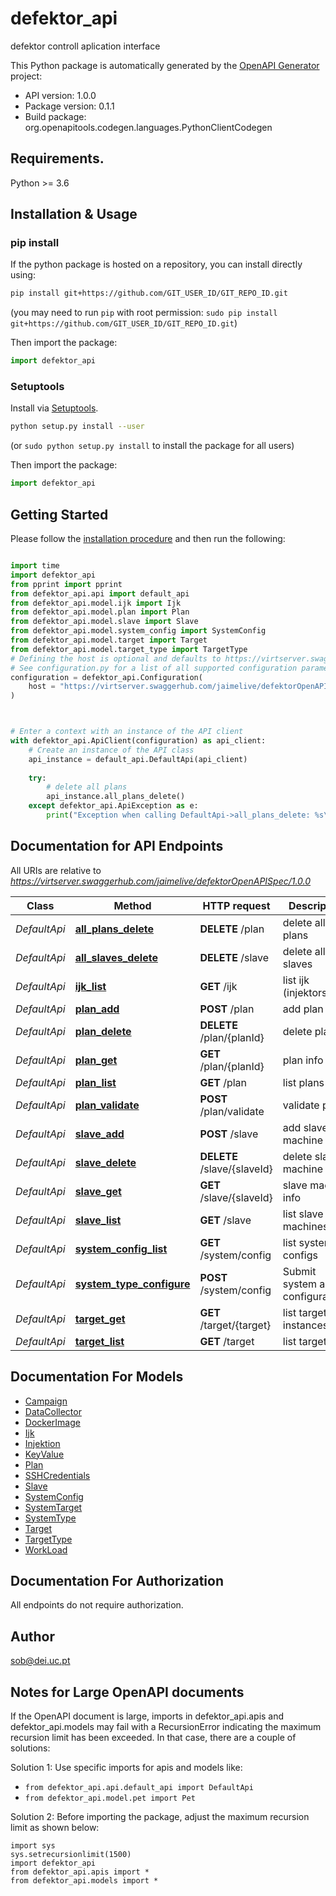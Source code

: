 # defektor_api
defektor controll aplication interface

This Python package is automatically generated by the [OpenAPI Generator](https://openapi-generator.tech) project:

- API version: 1.0.0
- Package version: 0.1.1
- Build package: org.openapitools.codegen.languages.PythonClientCodegen

## Requirements.

Python >= 3.6

## Installation & Usage
### pip install

If the python package is hosted on a repository, you can install directly using:

```sh
pip install git+https://github.com/GIT_USER_ID/GIT_REPO_ID.git
```
(you may need to run `pip` with root permission: `sudo pip install git+https://github.com/GIT_USER_ID/GIT_REPO_ID.git`)

Then import the package:
```python
import defektor_api
```

### Setuptools

Install via [Setuptools](http://pypi.python.org/pypi/setuptools).

```sh
python setup.py install --user
```
(or `sudo python setup.py install` to install the package for all users)

Then import the package:
```python
import defektor_api
```

## Getting Started

Please follow the [installation procedure](#installation--usage) and then run the following:

```python

import time
import defektor_api
from pprint import pprint
from defektor_api.api import default_api
from defektor_api.model.ijk import Ijk
from defektor_api.model.plan import Plan
from defektor_api.model.slave import Slave
from defektor_api.model.system_config import SystemConfig
from defektor_api.model.target import Target
from defektor_api.model.target_type import TargetType
# Defining the host is optional and defaults to https://virtserver.swaggerhub.com/jaimelive/defektorOpenAPISpec/1.0.0
# See configuration.py for a list of all supported configuration parameters.
configuration = defektor_api.Configuration(
    host = "https://virtserver.swaggerhub.com/jaimelive/defektorOpenAPISpec/1.0.0"
)



# Enter a context with an instance of the API client
with defektor_api.ApiClient(configuration) as api_client:
    # Create an instance of the API class
    api_instance = default_api.DefaultApi(api_client)
    
    try:
        # delete all plans
        api_instance.all_plans_delete()
    except defektor_api.ApiException as e:
        print("Exception when calling DefaultApi->all_plans_delete: %s\n" % e)
```

## Documentation for API Endpoints

All URIs are relative to *https://virtserver.swaggerhub.com/jaimelive/defektorOpenAPISpec/1.0.0*

Class | Method | HTTP request | Description
------------ | ------------- | ------------- | -------------
*DefaultApi* | [**all_plans_delete**](docs/DefaultApi.md#all_plans_delete) | **DELETE** /plan | delete all plans
*DefaultApi* | [**all_slaves_delete**](docs/DefaultApi.md#all_slaves_delete) | **DELETE** /slave | delete all slaves
*DefaultApi* | [**ijk_list**](docs/DefaultApi.md#ijk_list) | **GET** /ijk | list ijk (injektors)
*DefaultApi* | [**plan_add**](docs/DefaultApi.md#plan_add) | **POST** /plan | add plan
*DefaultApi* | [**plan_delete**](docs/DefaultApi.md#plan_delete) | **DELETE** /plan/{planId} | delete plan
*DefaultApi* | [**plan_get**](docs/DefaultApi.md#plan_get) | **GET** /plan/{planId} | plan info
*DefaultApi* | [**plan_list**](docs/DefaultApi.md#plan_list) | **GET** /plan | list plans
*DefaultApi* | [**plan_validate**](docs/DefaultApi.md#plan_validate) | **POST** /plan/validate | validate plan
*DefaultApi* | [**slave_add**](docs/DefaultApi.md#slave_add) | **POST** /slave | add slave machine
*DefaultApi* | [**slave_delete**](docs/DefaultApi.md#slave_delete) | **DELETE** /slave/{slaveId} | delete slave machine
*DefaultApi* | [**slave_get**](docs/DefaultApi.md#slave_get) | **GET** /slave/{slaveId} | slave machine info
*DefaultApi* | [**slave_list**](docs/DefaultApi.md#slave_list) | **GET** /slave | list slave machines
*DefaultApi* | [**system_config_list**](docs/DefaultApi.md#system_config_list) | **GET** /system/config | list system configs
*DefaultApi* | [**system_type_configure**](docs/DefaultApi.md#system_type_configure) | **POST** /system/config | Submit system and its configurations
*DefaultApi* | [**target_get**](docs/DefaultApi.md#target_get) | **GET** /target/{target} | list target instances
*DefaultApi* | [**target_list**](docs/DefaultApi.md#target_list) | **GET** /target | list targets


## Documentation For Models

 - [Campaign](docs/Campaign.md)
 - [DataCollector](docs/DataCollector.md)
 - [DockerImage](docs/DockerImage.md)
 - [Ijk](docs/Ijk.md)
 - [Injektion](docs/Injektion.md)
 - [KeyValue](docs/KeyValue.md)
 - [Plan](docs/Plan.md)
 - [SSHCredentials](docs/SSHCredentials.md)
 - [Slave](docs/Slave.md)
 - [SystemConfig](docs/SystemConfig.md)
 - [SystemTarget](docs/SystemTarget.md)
 - [SystemType](docs/SystemType.md)
 - [Target](docs/Target.md)
 - [TargetType](docs/TargetType.md)
 - [WorkLoad](docs/WorkLoad.md)


## Documentation For Authorization

 All endpoints do not require authorization.

## Author

sob@dei.uc.pt


## Notes for Large OpenAPI documents
If the OpenAPI document is large, imports in defektor_api.apis and defektor_api.models may fail with a
RecursionError indicating the maximum recursion limit has been exceeded. In that case, there are a couple of solutions:

Solution 1:
Use specific imports for apis and models like:
- `from defektor_api.api.default_api import DefaultApi`
- `from defektor_api.model.pet import Pet`

Solution 2:
Before importing the package, adjust the maximum recursion limit as shown below:
```
import sys
sys.setrecursionlimit(1500)
import defektor_api
from defektor_api.apis import *
from defektor_api.models import *
```

